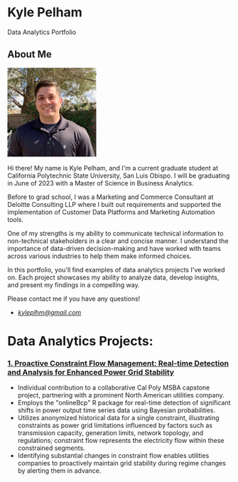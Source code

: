 # Kyle Pelham
Data Analytics Portfolio

## About Me
![Kyle Picture](https://github.com/kyleplhm/kyleplhm.github.io/blob/main/kyleheadshot.jpg?raw=true)

Hi there! My name is Kyle Pelham, and I'm a current graduate student at California Polytechnic State University, San Luis Obispo. I will be graduating in June of 2023 with a Master of Science in Business Analytics.

Before to grad school, I was a Marketing and Commerce Consultant at Deloitte Consulting LLP where I built out requirements and supported the implementation of Customer Data Platforms and Marketing Automation tools.

One of my strengths is my ability to communicate technical information to non-technical stakeholders in a clear and concise manner. I understand the importance of data-driven decision-making and have worked with teams across various industries to help them make informed choices.

In this portfolio, you'll find examples of data analytics projects I've worked on. Each project showcases my ability to analyze data, develop insights, and present my findings in a compelling way.

Please contact me if you have any questions!
* *kyleplhm@gmail.com*

# Data Analytics Projects:

### [1. Proactive Constraint Flow Management: Real-time Detection and Analysis for Enhanced Power Grid Stability](https://github.com/kyleplhm/Regime-Change)
* Individual contribution to a collaborative Cal Poly MSBA capstone project, partnering with a prominent North American utilities company.
* Employs the "onlineBcp" R package for real-time detection of significant shifts in power output time series data using Bayesian probabilities.
* Utilizes anonymized historical data for a single constraint, illustrating constraints as power grid limitations influenced by factors such as transmission capacity, generation limits, network topology, and regulations; constraint flow represents the electricity flow within these constrained segments.
* Identifying substantial changes in constraint flow enables utilities companies to proactively maintain grid stability during regime changes by alerting them in advance.
